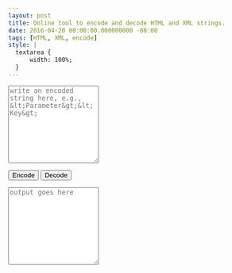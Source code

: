 ```yaml
---
layout: post
title: Online tool to encode and decode HTML and XML strings.
date: 2016-04-20 00:00:00.000000000 -08:00
tags: [HTML, XML, encode]
style: |
  textarea {
      width: 100%;
  }
---
```


<p><textarea id="inputText" rows="10" cols="20" placeholder="write an encoded string here, e.g., &amp;lt;Parameter&amp;gt;&amp;lt;Key&amp;gt;"></textarea></p>
<p>
    <input type="button" id="encodeButton" value="Encode" />
    <input type="button" id="decodeButton" value="Decode" />
</p>
<p><textarea id="outputText" rows="10" cols="20" placeholder="output goes here"></textarea></p>
<script>
function htmlEscape(str) {
    return String(str)
        .replace(/&/g, '&amp;')
        .replace(/"/g, '&quot;')
        .replace(/'/g, '&#39;')
        .replace(/</g, '&lt;')
        .replace(/>/g, '&gt;');
}

function htmlUnescape(value){
    return String(value)
        .replace(/&quot;/g, '"')
        .replace(/&#39;/g, "'")
        .replace(/&lt;/g, '<')
        .replace(/&gt;/g, '>')
        .replace(/&amp;/g, '&');
}

encodeButton.addEventListener("click", function() {
    outputText.value = "";
    outputText.value = htmlEscape(inputText.value);
});

decodeButton.addEventListener("click", function() {
    outputText.value = "";
    outputText.value = htmlUnescape(inputText.value);
});
</script>
